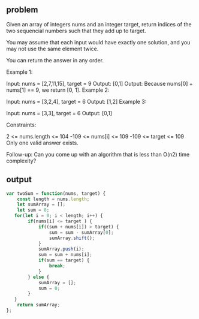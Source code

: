 ## problem

Given an array of integers nums and an integer target, return indices of the two sequencial numbers such that they add up to target.

You may assume that each input would have exactly one solution, and you may not use the same element twice.

You can return the answer in any order.

 

Example 1:

Input: nums = [2,7,11,15], target = 9
Output: [0,1]
Output: Because nums[0] + nums[1] == 9, we return [0, 1].
Example 2:

Input: nums = [3,2,4], target = 6
Output: [1,2]
Example 3:

Input: nums = [3,3], target = 6
Output: [0,1]
 

Constraints:

2 <= nums.length <= 104
-109 <= nums[i] <= 109
-109 <= target <= 109
Only one valid answer exists.
 

Follow-up: Can you come up with an algorithm that is less than O(n2) time complexity?

## output 

```js
var twoSum = function(nums, target) {
    const length = nums.length;
    let sumArray = [];
    let sum = 0;
   for(let i = 0; i < length; i++) {
        if(nums[i] <= target ) {
            if((sum + nums[i]) > target) {
                sum = sum - sumArray[0];
                sumArray.shift();
            }
            sumArray.push(i);
            sum = sum + nums[i];
            if(sum == target) {
                break;
            }
        } else {
            sumArray = [];
            sum = 0;
        }
   }
    return sumArray;
};
```

